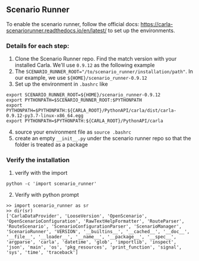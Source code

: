## Scenario Runner

To enable the scenario runner, follow the official docs: 
https://carla-scenariorunner.readthedocs.io/en/latest/ to set up the environments.

### Details for each step:
1. Clone the Scenario Runner repo. Find the match version with your installed Carla. We'll use `0.9.12` as the following example
2. The `SCENARIO_RUNNER_ROOT="/to/scenario_runner/installation/path"`. In our example, we use `${HOME}/scenario_runner-0.9.12`
3. Set up the environment in `.bashrc` like
```
export SCENARIO_RUNNER_ROOT=${HOME}/scenario_runner-0.9.12
export PYTHONPATH=$SCENARIO_RUNNER_ROOT:$PYTHONPATH
export PYTHONPATH=$PYTHONPATH:${CARLA_ROOT}/PythonAPI/carla/dist/carla-0.9.12-py3.7-linux-x86_64.egg
export PYTHONPATH=$PYTHONPATH:${CARLA_ROOT}/PythonAPI/carla
```
4. source your environment file as `source .bashrc`
5. create an empty `__init__.py` under the scenario runner repo so that the folder is treated as a package

### Verify the installation
1. verify with the import
```
python -c 'import scenario_runner'
```
2. Verify with python prompt
```
>> import scenario_runner as sr
>> dir(sr)
['CarlaDataProvider', 'LooseVersion', 'OpenScenario', 'OpenScenarioConfiguration', 'RawTextHelpFormatter', 'RouteParser', 'RouteScenario', 'ScenarioConfigurationParser', 'ScenarioManager', 'ScenarioRunner', 'VERSION', '__builtins__', '__cached__', '__doc__', '__file__', '__loader__', '__name__', '__package__', '__spec__', 'argparse', 'carla', 'datetime', 'glob', 'importlib', 'inspect', 'json', 'main', 'os', 'pkg_resources', 'print_function', 'signal', 'sys', 'time', 'traceback']
```

